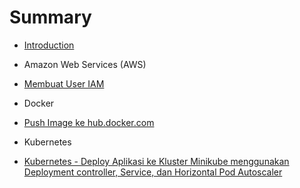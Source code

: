 # Summary

* [Introduction](README.md)

* Amazon Web Services (AWS)
* [Membuat User IAM](aws-membuat-user-iam.md)

* Docker
* [Push Image ke hub.docker.com](docker-push-image-ke-hub.md)

* Kubernetes
* [Kubernetes - Deploy Aplikasi ke Kluster Minikube menggunakan Deployment controller, Service, dan Horizontal Pod Autoscaler](kubernetes-minikube-deployment-service-horizontal-autoscale.md)
